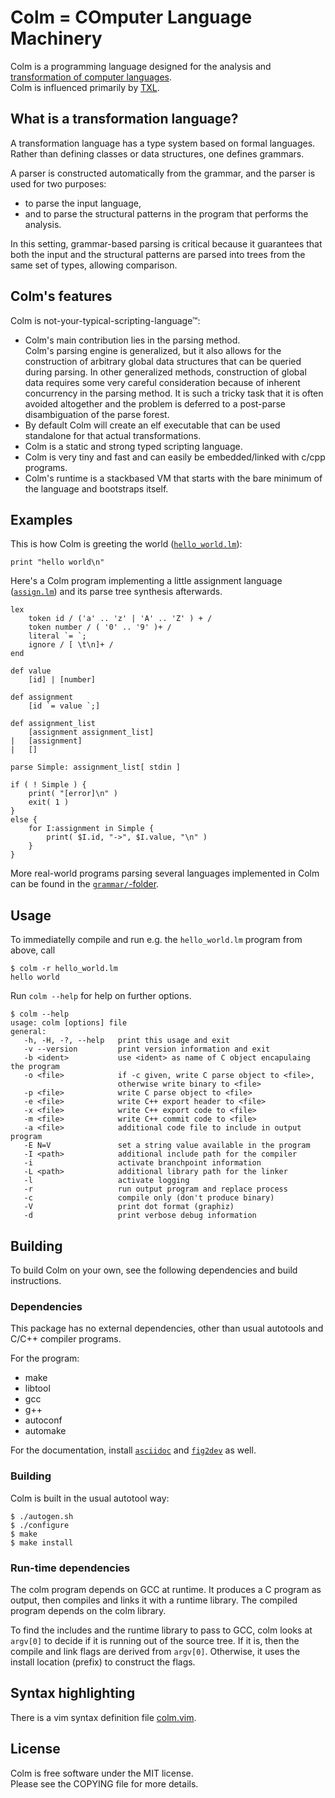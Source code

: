 # Colm = COmputer Language Machinery

Colm is a programming language designed for the analysis and [transformation of computer languages](https://www.program-transformation.org/Transform/TransformationSystems).<br>
Colm is influenced primarily by [TXL](https://www.txl.ca/).


## What is a transformation language?

A transformation language has a type system based on formal languages.<br>
Rather than defining classes or data structures, one defines grammars.

A parser is constructed automatically from the grammar, and the parser is used for two purposes:

- to parse the input language,
- and to parse the structural patterns in the program that performs the analysis.

In this setting, grammar-based parsing is critical because it guarantees that both the input and the structural patterns are parsed into trees from the same set of types, allowing comparison.


## Colm's features

Colm is not-your-typical-scripting-language™:

- Colm's main contribution lies in the parsing method.<br>Colm's parsing engine is generalized, but it also allows for the construction of arbitrary global data structures that can be queried during parsing. In other generalized methods, construction of global data requires some very careful consideration because of inherent concurrency in the parsing method. It is such a tricky task that it is often avoided altogether and the problem is deferred to a post-parse disambiguation of the parse forest.
- By default Colm will create an elf executable that can be used standalone for that actual transformations.
- Colm is a static and strong typed scripting language.
- Colm is very tiny and fast and can easily be embedded/linked with c/cpp programs.
- Colm's runtime is a stackbased VM that starts with the bare minimum of the language and bootstraps itself.


## Examples

This is how Colm is greeting the world ([`hello_world.lm`](doc/colm/code/hello_world.lm)):
```colm
print "hello world\n"
```

Here's a Colm program implementing a little assignment language ([`assign.lm`](doc/colm/code/assign.lm)) and its parse tree synthesis afterwards.
```colm
lex
	token id / ('a' .. 'z' | 'A' .. 'Z' ) + /
	token number / ( '0' .. '9' )+ /
	literal `= `;
	ignore / [ \t\n]+ /
end

def value
	[id] | [number]

def assignment
	[id `= value `;]

def assignment_list
	[assignment assignment_list]
|	[assignment]
|	[]

parse Simple: assignment_list[ stdin ]

if ( ! Simple ) {
	print( "[error]\n" )
	exit( 1 )
}
else {
	for I:assignment in Simple {
		print( $I.id, "->", $I.value, "\n" )
	}
}
```

More real-world programs parsing several languages implemented in Colm can be found in the [`grammar/`-folder](https://github.com/adrian-thurston/colm/tree/master/grammar).


## Usage

To immediatelly compile and run e.g. the `hello_world.lm` program from above, call

```
$ colm -r hello_world.lm
hello world
```

Run `colm --help` for help on further options.

```
$ colm --help
usage: colm [options] file
general:
   -h, -H, -?, --help   print this usage and exit
   -v --version         print version information and exit
   -b <ident>           use <ident> as name of C object encapulaing the program
   -o <file>            if -c given, write C parse object to <file>,
                        otherwise write binary to <file>
   -p <file>            write C parse object to <file>
   -e <file>            write C++ export header to <file>
   -x <file>            write C++ export code to <file>
   -m <file>            write C++ commit code to <file>
   -a <file>            additional code file to include in output program
   -E N=V               set a string value available in the program
   -I <path>            additional include path for the compiler
   -i                   activate branchpoint information
   -L <path>            additional library path for the linker
   -l                   activate logging
   -r                   run output program and replace process
   -c                   compile only (don't produce binary)
   -V                   print dot format (graphiz)
   -d                   print verbose debug information

```


## Building

To build Colm on your own, see the following dependencies and build instructions.

### Dependencies

This package has no external dependencies, other than usual autotools and C/C++ compiler programs.

For the program:
- make
- libtool
- gcc
- g++
- autoconf
- automake

For the documentation, install [`asciidoc`](https://asciidoctor.org/) and [`fig2dev`](https://github.com/getlarky/fig2dev) as well.

### Building

Colm is built in the usual autotool way:

```
$ ./autogen.sh
$ ./configure
$ make
$ make install
```

### Run-time dependencies

The colm program depends on GCC at runtime. It produces a C program as output,
then compiles and links it with a runtime library. The compiled program depends
on the colm library.

To find the includes and the runtime library to pass to GCC, colm looks at
`argv[0]` to decide if it is running out of the source tree. If it is, then the
compile and link flags are derived from `argv[0]`. Otherwise, it uses the install
location (prefix) to construct the flags.


## Syntax highlighting

There is a vim syntax definition file [colm.vim](/colm.vim).


## License

Colm is free software under the MIT license.<br>
Please see the COPYING file for more details.
